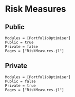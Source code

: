 # Risk Measures

## Public

```@autodocs
Modules = [PortfolioOptimiser]
Public = true
Private = false
Pages = ["RiskMeasures.jl"]
```

## Private

```@autodocs
Modules = [PortfolioOptimiser]
Public = false
Private = true
Pages = ["RiskMeasures.jl"]
```
